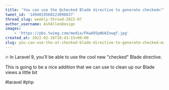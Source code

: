```yaml
---
title: 'You can use the @checked Blade directive to generate checked="" markup'
tweet_id: '1494019560223096837'
thread_slug: weekly-thread-2022-07
author_username: AshAllenDesign
images:
    - 'https://pbs.twimg.com/media/FKwA95pWUAInwgf.jpg'
created_at: 2022-02-16T18:43:15+00:00
slug: you-can-use-the-at-checked-blade-directive-to-generate-checked-markup
---
```

🔥 In Laravel 9, you'll be able to use the cool new "checked" Blade directive.

This is going to be a nice addition that we can use to clean up our Blade views a little bit

#laravel #php